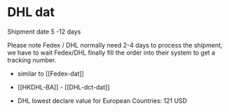 
# DHL dat 

Shipment date 5 -12 days 

Please note Fedex / DHL normally need 2-4 days to process the shipment, we have to wait Fedex/DHL finally fill the order into their system to get a tracking number. 

- similar to [[Fedex-dat]]

- [[HKDHL-BA]] - [[DHL-dct-dat]]

- DHL lowest declare value for European Countries: 121 USD 


